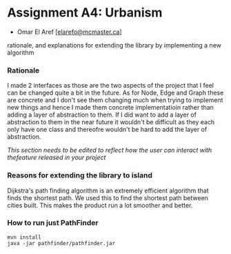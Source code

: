 # Assignment A4: Urbanism

  - Omar El Aref [elarefo@mcmaster.ca]
  

  rationale, and explanations for
extending the library by implementing a new algorithm

### Rationale

I made 2 interfaces as those are the two aspects of the project that I feel can be changed quite a bit in the future. As for Node, Edge and Graph these are concrete and I don't see them changing much when trying to implement new things and hence I made them concrete implementatioin rather than adding a layer of abstraction to them. If I did want to add a layer of abstraction to them in the near future it wouldn't be difficult as they each only have one class and thereofre wouldn't be hard to add the layer of abstraction.

_This section needs to be edited to reflect how the user can interact with thefeature released in your project_

### Reasons for extending the library to island

Dijkstra's path finding algorithm is an extremely efficient algorithm that finds the shortest path. We used this to find the shortest path between cities built. This makes the product run a lot smoother and better.

### How to run just PathFinder
```
mvn install
java -jar pathfinder/pathfinder.jar 

```